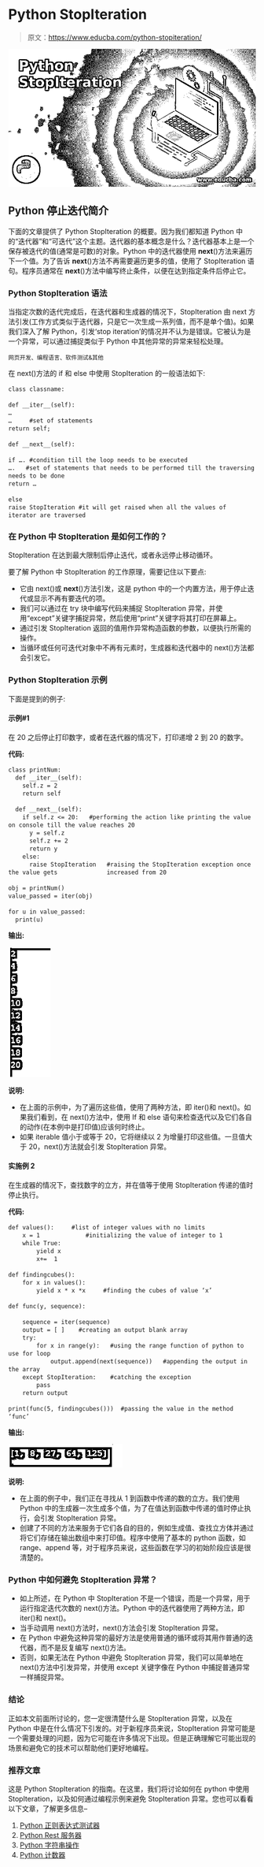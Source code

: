 # Python StopIteration

> 原文：<https://www.educba.com/python-stopiteration/>

![Python StopIteration](img/e1e1e4f167fc4ee8d52c5dc83778836c.png)



## Python 停止迭代简介

下面的文章提供了 Python StopIteration 的概要。因为我们都知道 Python 中的“迭代器”和“可迭代”这个主题。迭代器的基本概念是什么？迭代器基本上是一个保存被迭代的值(通常是可数)的对象。Python 中的迭代器使用 __next__()方法来遍历下一个值。为了告诉 __next__()方法不再需要遍历更多的值，使用了 StopIteration 语句。程序员通常在 __next__()方法中编写终止条件，以便在达到指定条件后停止它。

### Python StopIteration 语法

当指定次数的迭代完成后，在迭代器和生成器的情况下，StopIteration 由 next 方法引发(工作方式类似于迭代器，只是它一次生成一系列值，而不是单个值)。如果我们深入了解 Python，引发‘stop iteration’的情况并不认为是错误。它被认为是一个异常，可以通过捕捉类似于 Python 中其他异常的异常来轻松处理。

<small>网页开发、编程语言、软件测试&其他</small>

在 next()方法的 if 和 else 中使用 StopIteration 的一般语法如下:

```
class classname:

def __iter__(self):
…
…     #set of statements
return self;

def __next__(self):

if …. #condition till the loop needs to be executed
….   #set of statements that needs to be performed till the traversing needs to be done
return …

else
raise StopIteration #it will get raised when all the values of iterator are traversed 
```

### 在 Python 中 StopIteration 是如何工作的？

StopIteration 在达到最大限制后停止迭代，或者永远停止移动循环。

要了解 Python 中 StopIteration 的工作原理，需要记住以下要点:

*   它由 next()或 __next__()方法引发，这是 python 中的一个内置方法，用于停止迭代或显示不再有要迭代的项。
*   我们可以通过在 try 块中编写代码来捕捉 StopIteration 异常，并使用“except”关键字捕捉异常，然后使用“print”关键字将其打印在屏幕上。
*   通过引发 StopIteration 返回的值用作异常构造函数的参数，以便执行所需的操作。
*   当循环或任何可迭代对象中不再有元素时，生成器和迭代器中的 next()方法都会引发它。

### Python StopIteration 示例

下面是提到的例子:

#### 示例#1

在 20 之后停止打印数字，或者在迭代器的情况下，打印递增 2 到 20 的数字。

**代码:**

```
class printNum:
  def __iter__(self):
    self.z = 2
    return self

  def __next__(self):
    if self.z <= 20:   #performing the action like printing the value on console till the value reaches 20
      y = self.z
      self.z += 2
      return y
    else:
      raise StopIteration   #raising the StopIteration exception once the value gets              increased from 20

obj = printNum()
value_passed = iter(obj)

for u in value_passed:
  print(u) 
```

**输出:**

![Python StopIteration 1](img/b56110d9a5dcff58d0923fcabdee17b2.png)



**说明:**

*   在上面的示例中，为了遍历这些值，使用了两种方法，即 iter()和 next()。如果我们看到，在 next()方法中，使用 If 和 else 语句来检查迭代以及它们各自的动作(在本例中是打印值)应该何时终止。
*   如果 iterable 值小于或等于 20，它将继续以 2 为增量打印这些值。一旦值大于 20，next()方法就会引发 StopIteration 异常。

#### 实施例 2

在生成器的情况下，查找数字的立方，并在值等于使用 StopIteration 传递的值时停止执行。

**代码:**

```
def values():     #list of integer values with no limits
    x = 1             #initializing the value of integer to 1   
    while True:
        yield x
        x+=  1

def findingcubes():    
    for x in values():      
        yield x * x *x     #finding the cubes of value ‘x’

def func(y, sequence):    

    sequence = iter(sequence) 
    output = [ ]    #creating an output blank array 
    try:
        for x in range(y):   #using the range function of python to use for loop
            output.append(next(sequence))   #appending the output in the array
    except StopIteration:    #catching the exception
        pass
    return output   

print(func(5, findingcubes()))  #passing the value in the method ‘func’ 
```

**输出:**

![Python StopIteration 2](img/daf41fefc25eb6ec6a8832170b5ea318.png)



**说明:**

*   在上面的例子中，我们正在寻找从 1 到函数中传递的数的立方。我们使用 Python 中的生成器一次生成多个值，为了在值达到函数中传递的值时停止执行，会引发 StopIteration 异常。
*   创建了不同的方法来服务于它们各自的目的，例如生成值、查找立方体并通过将它们存储在输出数组中来打印值。程序中使用了基本的 python 函数，如 range、append 等，对于程序员来说，这些函数在学习的初始阶段应该是很清楚的。

### Python 中如何避免 StopIteration 异常？

*   如上所述，在 Python 中 StopIteration 不是一个错误，而是一个异常，用于运行指定迭代次数的 next()方法。Python 中的迭代器使用了两种方法，即 iter()和 next()。
*   当手动调用 next()方法时，next()方法会引发 StopIteration 异常。
*   在 Python 中避免这种异常的最好方法是使用普通的循环或将其用作普通的迭代器，而不是反复编写 next()方法。
*   否则，如果无法在 Python 中避免 StopIteration 异常，我们可以简单地在 next()方法中引发异常，并使用 except 关键字像在 Python 中捕捉普通异常一样捕捉异常。

### 结论

正如本文前面所讨论的，您一定很清楚什么是 StopIteration 异常，以及在 Python 中是在什么情况下引发的。对于新程序员来说，StopIteration 异常可能是一个需要处理的问题，因为它可能在许多情况下出现。但是正确理解它可能出现的场景和避免它的技术可以帮助他们更好地编程。

### 推荐文章

这是 Python StopIteration 的指南。在这里，我们将讨论如何在 python 中使用 StopIteration，以及如何通过编程示例来避免 StopIteration 异常。您也可以看看以下文章，了解更多信息–

1.  [Python 正则表达式测试器](https://www.educba.com/python-regex-tester/)
2.  [Python Rest 服务器](https://www.educba.com/python-rest-server/)
3.  [Python 字符串操作](https://www.educba.com/python-string-operations/)
4.  [Python 计数器](https://www.educba.com/python-counter/)






